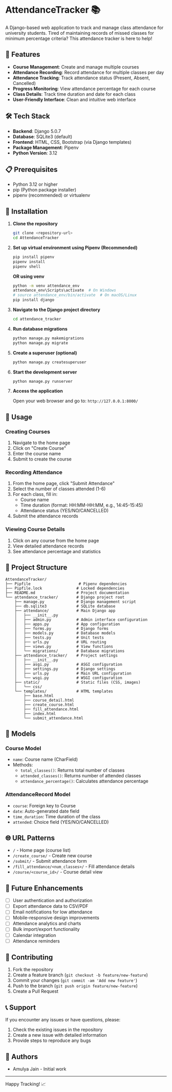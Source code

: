 # AttendanceTracker 📚

A Django-based web application to track and manage class attendance for university students. Tired of maintaining records of missed classes for minimum percentage criteria? This attendance tracker is here to help!

## 🚀 Features

- **Course Management**: Create and manage multiple courses
- **Attendance Recording**: Record attendance for multiple classes per day
- **Attendance Tracking**: Track attendance status (Present, Absent, Cancelled)
- **Progress Monitoring**: View attendance percentage for each course
- **Class Details**: Track time duration and date for each class
- **User-Friendly Interface**: Clean and intuitive web interface

## 🛠️ Tech Stack

- **Backend**: Django 5.0.7
- **Database**: SQLite3 (default)
- **Frontend**: HTML, CSS, Bootstrap (via Django templates)
- **Package Management**: Pipenv
- **Python Version**: 3.12

## 📋 Prerequisites

- Python 3.12 or higher
- pip (Python package installer)
- pipenv (recommended) or virtualenv

## 🔧 Installation

1. **Clone the repository**

   ```bash
   git clone <repository-url>
   cd AttendanceTracker
   ```

2. **Set up virtual environment using Pipenv (Recommended)**

   ```bash
   pip install pipenv
   pipenv install
   pipenv shell
   ```

   **OR using venv**

   ```bash
   python -m venv attendance_env
   attendance_env\Scripts\activate  # On Windows
   # source attendance_env/bin/activate  # On macOS/Linux
   pip install django
   ```

3. **Navigate to the Django project directory**

   ```bash
   cd attendance_tracker
   ```

4. **Run database migrations**

   ```bash
   python manage.py makemigrations
   python manage.py migrate
   ```

5. **Create a superuser (optional)**

   ```bash
   python manage.py createsuperuser
   ```

6. **Start the development server**

   ```bash
   python manage.py runserver
   ```

7. **Access the application**

   Open your web browser and go to: `http://127.0.0.1:8000/`

## 📱 Usage

### Creating Courses

1. Navigate to the home page
2. Click on "Create Course"
3. Enter the course name
4. Submit to create the course

### Recording Attendance

1. From the home page, click "Submit Attendance"
2. Select the number of classes attended (1-6)
3. For each class, fill in:
   - Course name
   - Time duration (format: HH:MM-HH:MM, e.g., 14:45-15:45)
   - Attendance status (YES/NO/CANCELLED)
4. Submit the attendance records

### Viewing Course Details

1. Click on any course from the home page
2. View detailed attendance records
3. See attendance percentage and statistics

## 📁 Project Structure

```text
AttendanceTracker/
├── Pipfile                     # Pipenv dependencies
├── Pipfile.lock               # Locked dependencies
├── README.md                  # Project documentation
└── attendance_tracker/        # Django project root
    ├── manage.py              # Django management script
    ├── db.sqlite3             # SQLite database
    ├── attendance/            # Main Django app
    │   ├── __init__.py
    │   ├── admin.py           # Admin interface configuration
    │   ├── apps.py            # App configuration
    │   ├── forms.py           # Django forms
    │   ├── models.py          # Database models
    │   ├── tests.py           # Unit tests
    │   ├── urls.py            # URL routing
    │   ├── views.py           # View functions
    │   └── migrations/        # Database migrations
    ├── attendance_tracker/    # Project settings
    │   ├── __init__.py
    │   ├── asgi.py            # ASGI configuration
    │   ├── settings.py        # Django settings
    │   ├── urls.py            # Main URL configuration
    │   └── wsgi.py            # WSGI configuration
    ├── static/                # Static files (CSS, images)
    │   └── css/
    └── templates/             # HTML templates
        ├── base.html
        ├── course_detail.html
        ├── create_course.html
        ├── fill_attendance.html
        ├── index.html
        └── submit_attendance.html
```

## 🎯 Models

### Course Model

- `name`: Course name (CharField)
- Methods:
  - `total_classes()`: Returns total number of classes
  - `attended_classes()`: Returns number of attended classes
  - `attendance_percentage()`: Calculates attendance percentage

### AttendanceRecord Model

- `course`: Foreign key to Course
- `date`: Auto-generated date field
- `time_duration`: Time duration of the class
- `attended`: Choice field (YES/NO/CANCELLED)

## 🌐 URL Patterns

- `/` - Home page (course list)
- `/create_course/` - Create new course
- `/submit/` - Submit attendance form
- `/fill_attendance/<num_classes>/` - Fill attendance details
- `/course/<course_id>/` - Course detail view

## 🔮 Future Enhancements

- [ ] User authentication and authorization
- [ ] Export attendance data to CSV/PDF
- [ ] Email notifications for low attendance
- [ ] Mobile-responsive design improvements
- [ ] Attendance analytics and charts
- [ ] Bulk import/export functionality
- [ ] Calendar integration
- [ ] Attendance reminders

## 🤝 Contributing

1. Fork the repository
2. Create a feature branch (`git checkout -b feature/new-feature`)
3. Commit your changes (`git commit -am 'Add new feature'`)
4. Push to the branch (`git push origin feature/new-feature`)
5. Create a Pull Request

## 📞 Support

If you encounter any issues or have questions, please:

1. Check the existing issues in the repository
2. Create a new issue with detailed information
3. Provide steps to reproduce any bugs

## 👥 Authors

- Amulya Jain - Initial work

---

Happy Tracking! 📈
